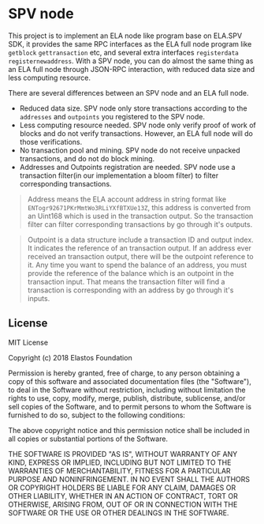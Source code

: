 # SPV node
This project is to implement an ELA node like program base on ELA.SPV SDK,
it provides the same RPC interfaces as the ELA full node program like `getblock` `gettransaction` etc,
and several extra interfaces `registerdata` `registernewaddress`. With a SPV node, you can do almost
the same thing as an ELA full node through JSON-RPC interaction, with reduced data size and less computing resource.

There are several differences between an SPV node and an ELA full node.

- Reduced data size. SPV node only store transactions according to the `addresses` and `outpoints` you registered to
the SPV node.
- Less computing resource needed. SPV node only verify proof of work of blocks and do not verify transactions. However, an
ELA full node will do those verifications.
- No transaction pool and mining. SPV node do not receive unpacked transactions, and do not do block mining.
- Addresses and Outpoints registration are needed. SPV node use a transaction filter(in our implementation a bloom filter)
to filter corresponding transactions.

> Address means the ELA account address in string format like `ENTogr92671PKrMmtWo3RLiYXfBTXUe13Z`, this address is converted from
an Uint168 which is used in the transaction output. So the transaction filter can filter corresponding transactions by go through it's outputs.

> Outpoint is a data structure include a transaction ID and output index. It indicates the reference of an transaction output.
If an address ever received an transaction output, there will be the outpoint reference to it. Any time you want to spend the
balance of an address, you must provide the reference of the balance which is an outpoint in the transaction input.
That means the transaction filter will find a transaction is corresponding with an address by go through it's inputs.

## License
MIT License

Copyright (c) 2018 Elastos Foundation

Permission is hereby granted, free of charge, to any person obtaining a copy
of this software and associated documentation files (the "Software"), to deal
in the Software without restriction, including without limitation the rights
to use, copy, modify, merge, publish, distribute, sublicense, and/or sell
copies of the Software, and to permit persons to whom the Software is
furnished to do so, subject to the following conditions:

The above copyright notice and this permission notice shall be included in all
copies or substantial portions of the Software.

THE SOFTWARE IS PROVIDED "AS IS", WITHOUT WARRANTY OF ANY KIND, EXPRESS OR
IMPLIED, INCLUDING BUT NOT LIMITED TO THE WARRANTIES OF MERCHANTABILITY,
FITNESS FOR A PARTICULAR PURPOSE AND NONINFRINGEMENT. IN NO EVENT SHALL THE
AUTHORS OR COPYRIGHT HOLDERS BE LIABLE FOR ANY CLAIM, DAMAGES OR OTHER
LIABILITY, WHETHER IN AN ACTION OF CONTRACT, TORT OR OTHERWISE, ARISING FROM,
OUT OF OR IN CONNECTION WITH THE SOFTWARE OR THE USE OR OTHER DEALINGS IN THE
SOFTWARE.